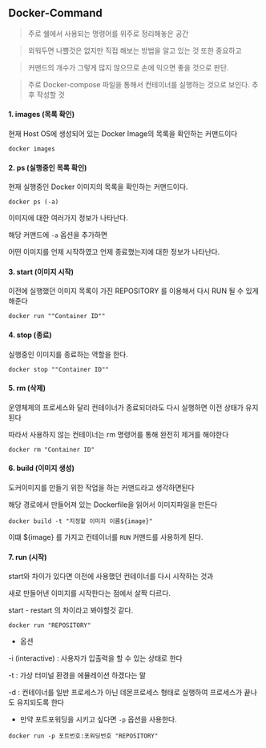 ## Docker-Command

> 주로 쉘에서 사용되는 명령어를 위주로 정리해놓은 공간

> 외워두면 나쁠것은 없지만 직접 해보는 방법을 알고 있는 것 또한 중요하고

> 커맨드의 개수가 그렇게 많지 않으므로 손에 익으면 좋을 것으로 판단.

> 주로 Docker-compose 파일을 통해서 컨테이너를 실행하는 것으로 보인다. 추후 작성할 것


#### 1. images (목록 확인)

현재 Host OS에 생성되어 있는 Docker Image의 목록을 확인하는 커맨드이다

```
docker images
```


#### 2. ps (실행중인 목록 확인)

현재 실행중인 Docker 이미지의 목록을 확인하는 커맨드이다.
```
docker ps (-a)
```
이미지에 대한 여러가지 정보가 나타난다.

해당 커맨드에 `-a` 옵션을 추가하면 

어떤 이미지를 언제 시작하였고 언제 종료했는지에 대한 정보가 나타난다.


#### 3. start (이미지 시작)

이전에 실행했던 이미지 목록이 가진 REPOSITORY 를 이용해서 다시 RUN 될 수 있게 해준다

```
docker run ""Container ID""
```


#### 4. stop (종료)

실행중인 이미지를 종료하는 역할을 한다.

```
docker stop ""Container ID""
```

#### 5. rm (삭제)

운영체제의 프로세스와 달리 컨테이너가 종료되더라도 다시 실행하면 이전 상태가 유지된다

따라서 사용하지 않는 컨테이너는 rm 명령어를 통해 완전히 제거를 해야한다

```
docker rm "Container ID"
```

#### 6. build (이미지 생성)

도커이미지를 만들기 위한 작업을 하는 커맨드라고 생각하면된다

해당 경로에서 만들어져 있는 Dockerfile을 읽어서 이미지파일을 만든다

```
docker build -t "지정할 이미지 이름${image}"
```

이떄 ${image} 를 가지고 컨테이너를 `RUN` 커맨드를 사용하게 된다.


#### 7. run (시작)

start와 차이가 있다면 이전에 사용했던 컨테이너를 다시 시작하는 것과

새로 만들어낸 이미지를 시작한다는 점에서 살짝 다르다.

start - restart 의 차이라고 봐야할것 같다.

```
docker run "REPOSITORY"
```

+ 옵션

-i  (interactive) : 사용자가 입출력을 할 수 있는 상태로 한다

-t : 가상 터미널 환경을 에뮬레이션 하겠다는 말

-d : 컨테이너를 일반 프로세스가 아닌 데몬프로세스 형태로 실행하여 프로세스가 끝나도 유지되도록 한다

+ 만약 포트포워딩을 시키고 싶다면 `-p` 옵션을 사용한다.

```
docker run -p 포트번호:포워딩번호 "REPOSITORY"
```
